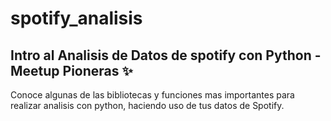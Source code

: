 # spotify_analisis
## Intro al Analisis de Datos de spotify con Python - Meetup Pioneras ✨

Conoce algunas de las bibliotecas y funciones mas importantes para realizar analisis con python, haciendo uso de tus datos de Spotify.

